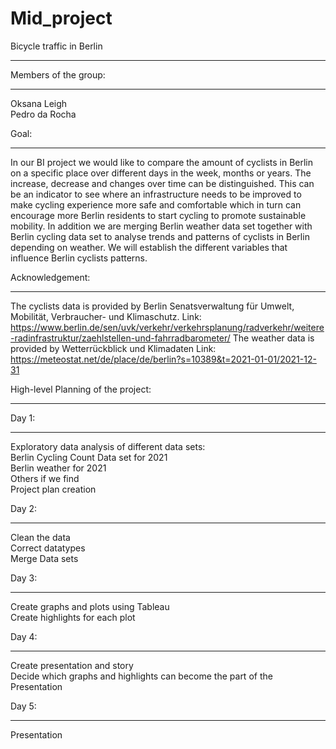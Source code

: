 # Mid_project

Bicycle traffic in Berlin
**************************

Members of the group:
*********************
Oksana Leigh    
Pedro da Rocha

Goal:
******
In our BI project we would like to compare the amount of cyclists in Berlin on a specific place over different days in the week, months or years. The increase, decrease and changes over time can be distinguished. This can be an indicator to see where an infrastructure needs to be improved to make cycling experience more safe and comfortable which in turn can encourage more Berlin residents to start cycling to promote sustainable mobility. In addition we are merging Berlin weather data set together with Berlin cycling data set to analyse trends and patterns of cyclists in Berlin depending on weather. We will establish the different variables that influence Berlin cyclists patterns.

Acknowledgement:
****************
The cyclists data is provided by Berlin Senatsverwaltung für Umwelt, Mobilität, Verbraucher- und Klimaschutz. 
Link: https://www.berlin.de/sen/uvk/verkehr/verkehrsplanung/radverkehr/weitere-radinfrastruktur/zaehlstellen-und-fahrradbarometer/
The weather data is provided by Wetterrückblick und Klimadaten
Link: https://meteostat.net/de/place/de/berlin?s=10389&t=2021-01-01/2021-12-31

High-level Planning of the project:
***********************************

Day 1:
*****
Exploratory data analysis of different data sets:  
Berlin Cycling Count Data set for 2021  
Berlin weather for 2021  
Others if we find  
Project plan creation  

Day 2:
******
Clean the data  
Correct datatypes  
Merge Data sets  

Day 3:
******
Create graphs and plots using Tableau  
Create highlights for each plot  

Day 4:
******
Create presentation and story  
Decide which graphs and highlights can become the part of the Presentation  

Day 5:
******
Presentation  
